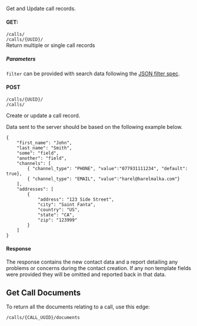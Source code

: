 Get and Update call records.

#### GET:
`/calls/`  
`/calls/{UUID}/`  
Return multiple or single call records

##### Parameters 
`filter` can be provided with search data following the [JSON filter spec](/crmasp/crmpro/wiki/Dynamic-Model-Filtering).

#### POST
`/calls/{UUID}/`  
`/calls/`

Create or update a call record.

Data sent to the server should be based on the following example below.

```
{
    "first_name": "John",
    "last_name": "Smith",
    "some": "field",
    "another": "field",
    "channels": [
        { "channel_type": "PHONE", "value":"077931111234", "default": true},
        { "channel_type": "EMAIL", "value":"harel@harelmalka.com"}
    ],
    "addresses": [
        {
            "address": "123 Side Street",
            "city": "Saint Fanta",
            "country": "US",
            "state": "CA",
            "zip": "123999"
        }
    ]
}
```

#### Response

The response contains the new contact data and a report detailing any problems or concerns during
the contact creation. If any non template fields were provided they will be omitted and reported
back in that data.


## Get Call Documents

To return all the documents relating to a call, use this edge:  

`/calls/{CALL_UUID}/documents`

